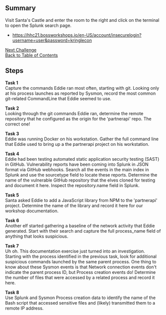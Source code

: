 ## Summary
Visit Santa's Castle and enter the room to the right and click on the terminal to open the Splunk search page.
- https://hhc21.bossworkshops.io/en-US/account/insecurelogin?username=user&password=kringlecon


[Next Challenge](10%20-%20Now%20Hiring!.md)\
[Back to Table of Contents](https://github.com/minispooner/SANS_KringleCon_2021_Walkthrough/blob/main/README.md)

## Steps
**Task 1**\
Capture the commands Eddie ran most often, starting with git. Looking only at his process launches as reported by Sysmon, record the most common git-related CommandLine that Eddie seemed to use.

**Task 2**\
Looking through the git commands Eddie ran, determine the remote repository that he configured as the origin for the 'partnerapi' repo. The correct one!

**Task 3**\
Eddie was running Docker on his workstation. Gather the full command line that Eddie used to bring up a the partnerapi project on his workstation.

**Task 4**\
Eddie had been testing automated static application security testing (SAST) in GitHub. Vulnerability reports have been coming into Splunk in JSON format via GitHub webhooks. Search all the events in the main index in Splunk and use the sourcetype field to locate these reports. Determine the name of the vulnerable GitHub repository that the elves cloned for testing and document it here. Inspect the repository.name field in Splunk.

**Task 5**\
Santa asked Eddie to add a JavaScript library from NPM to the 'partnerapi' project. Determine the name of the library and record it here for our workshop documentation.

**Task 6**\
Another elf started gathering a baseline of the network activity that Eddie generated. Start with their search and capture the full process_name field of anything that looks suspicious.

**Task 7**\
Uh oh. This documentation exercise just turned into an investigation. Starting with the process identified in the previous task, look for additional suspicious commands launched by the same parent process. One thing to know about these Sysmon events is that Network connection events don't indicate the parent process ID, but Process creation events do! Determine the number of files that were accessed by a related process and record it here.

**Task 8**\
Use Splunk and Sysmon Process creation data to identify the name of the Bash script that accessed sensitive files and (likely) transmitted them to a remote IP address.
